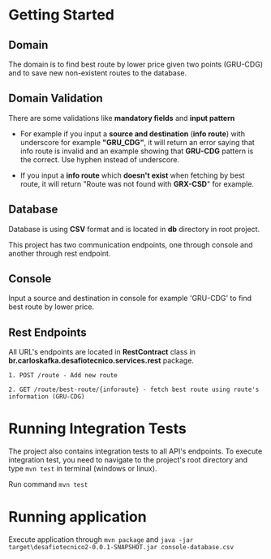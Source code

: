 # Getting Started

## Domain

The domain is to find best route by lower price given two points (GRU-CDG) and to save new non-existent routes to the database.

## Domain Validation

There are some validations like **mandatory fields** and **input pattern**

- For example if you input a **source and destination** (**info route**) with underscore for example **"GRU_CDG"**, it will return an error saying that info route is invalid and an example showing that **GRU-CDG** pattern is the correct. Use hyphen instead of underscore.

- If you input a **info route** which **doesn't exist** when fetching by best route, it will return "Route was not found with **GRX-CSD**" for example.

## Database

Database is using **CSV** format and is located in **db** directory in root project.

This project has two communication endpoints, one through console and another through rest endpoint.

## Console 

Input a source and destination in console for example 'GRU-CDG' to find best route by lower price.

## Rest Endpoints

All URL's endpoints are located in **RestContract** class in **br.carloskafka.desafiotecnico.services.rest** package.

```
1. POST /route - Add new route

2. GET /route/best-route/{inforoute} - fetch best route using route's information (GRU-CDG)

```

# Running Integration Tests

The project also contains integration tests to all API's endpoints. To execute integration test, you need to navigate to the project's root directory and type `mvn test` in terminal (windows or linux).

Run command `mvn test`

# Running application 
Execute application through `mvn package` and `java -jar target\desafiotecnico2-0.0.1-SNAPSHOT.jar console-database.csv`
